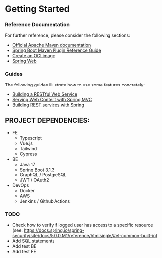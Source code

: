 # Getting Started

### Reference Documentation

For further reference, please consider the following sections:

* [Official Apache Maven documentation](https://maven.apache.org/guides/index.html)
* [Spring Boot Maven Plugin Reference Guide](https://docs.spring.io/spring-boot/docs/3.1.3/maven-plugin/reference/html/)
* [Create an OCI image](https://docs.spring.io/spring-boot/docs/3.1.3/maven-plugin/reference/html/#build-image)
* [Spring Web](https://docs.spring.io/spring-boot/docs/3.1.3/reference/htmlsingle/index.html#web)

### Guides

The following guides illustrate how to use some features concretely:

* [Building a RESTful Web Service](https://spring.io/guides/gs/rest-service/)
* [Serving Web Content with Spring MVC](https://spring.io/guides/gs/serving-web-content/)
* [Building REST services with Spring](https://spring.io/guides/tutorials/rest/)


## PROJECT DEPENDENCIES:
- FE
  - Typescript
  - Vue.js
  - Tailwind
  - Cypress
- BE
  - Java 17
  - Spring Boot 3.1.3
  - GraphQL / PostgreSQL
  - JWT / OAuth2
- DevOps
  - Docker
  - AWS
  - Jenkins / Github Actions


### TODO
- Check how to verify if logged user has access to a specific resource (see: https://docs.spring.io/spring-security/site/docs/5.0.0.M1/reference/htmlsingle/#el-common-built-in)
- Add SQL statements
- Add test BE
- Add test FE